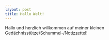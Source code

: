 ```yaml
---
layout: post
title: Hallo Welt!
---
```


Hallo und herzlich willkommen auf meiner kleinen Gedächnisstütze/Schummel-/Notizzettel!
